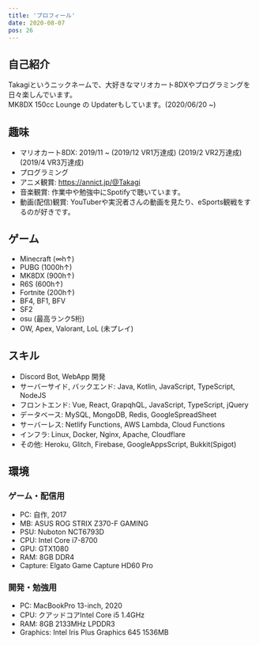 ```yaml
---
title: 'プロフィール'
date: 2020-08-07
pos: 26
---
```


## 自己紹介
Takagiというニックネームで、大好きなマリオカート8DXやプログラミングを日々楽しんでいます。<br/>
MK8DX 150cc Lounge の Updaterもしています。(2020/06/20 ~) 

## 趣味
- マリオカート8DX: 2019/11 ~ (2019/12 VR1万達成) (2019/2 VR2万達成) (2019/4 VR3万達成)
- プログラミング
- アニメ観賞: https://annict.jp/@Takagi
- 音楽観賞: 作業中や勉強中にSpotifyで聴いています。
- 動画(配信)観賞: YouTuberや実況者さんの動画を見たり、eSports観戦をするのが好きです。

## ゲーム
- Minecraft (∞h↑)
- PUBG (1000h↑)
- MK8DX (900h↑)
- R6S (600h↑)
- Fortnite (200h↑)
- BF4, BF1, BFV
- SF2
- osu (最高ランク5桁)
- OW, Apex, Valorant, LoL (未プレイ)

## スキル
- Discord Bot, WebApp 開発
- サーバーサイド, バックエンド: Java, Kotlin, JavaScript, TypeScript, NodeJS
- フロントエンド: Vue, React, GrapqhQL, JavaScript, TypeScript, jQuery
- データベース: MySQL, MongoDB, Redis, GoogleSpreadSheet
- サーバーレス: Netlify Functions, AWS Lambda, Cloud Functions
- インフラ: Linux, Docker, Nginx, Apache, Cloudflare
- その他: Heroku, Glitch, Firebase, GoogleAppsScript, Bukkit(Spigot)

## 環境

### ゲーム・配信用
- PC: 自作, 2017
- MB: ASUS ROG STRIX Z370-F GAMING
- PSU: Nuboton NCT6793D
- CPU: Intel Core i7-8700
- GPU: GTX1080
- RAM: 8GB DDR4
- Capture: Elgato Game Capture HD60 Pro

### 開発・勉強用
- PC: MacBookPro 13-inch, 2020
- CPU: クアッドコアIntel Core i5 1.4GHz
- RAM: 8GB 2133MHz LPDDR3
- Graphics: Intel Iris Plus Graphics 645 1536MB
